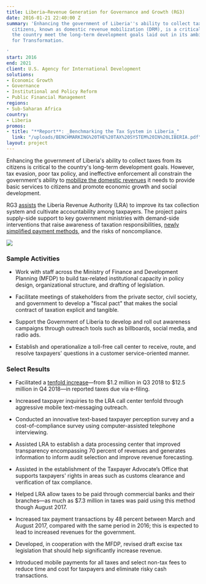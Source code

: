 ```yaml
---
title: Liberia—Revenue Generation for Governance and Growth (RG3)
date: 2016-01-21 22:40:00 Z
summary: 'Enhancing the government of Liberia''s ability to collect taxes from its
  citizens, known as domestic revenue mobilization (DRM), is a critical part of helping
  the country meet the long-term development goals laid out in its ambitious Agenda
  for Transformation.

'
start: 2016
end: 2021
client: U.S. Agency for International Development
solutions:
- Economic Growth
- Governance
- Institutional and Policy Reform
- Public Financial Management
regions:
- Sub-Saharan Africa
country:
- Liberia
promos:
- title: "**Report**: _Benchmarking the Tax System in Liberia_"
  link: "/uploads/BENCHMARKING%20THE%20TAX%20SYSTEM%20IN%20LIBERIA.pdf"
layout: project
---
```


Enhancing the government of Liberia's ability to collect taxes from its citizens is critical to the country's long-term development goals. However, tax evasion, poor tax policy, and ineffective enforcement all constrain the government's ability to [mobilize the domestic revenues](http://dai-global-developments.com/articles/big-data-and-domestic-resource-mobilization-how-donors-can-help-developing-countries-increase-revenue/?utm_source=daidotcom) it needs to provide basic services to citizens and promote economic growth and social development.

RG3 [assists](https://www.liberianobserver.com/news/usaid-liberia-rg3-project-donates-it-equipment-to-lra/) the Liberia Revenue Authority (LRA) to improve its tax collection system and cultivate accountability among taxpayers. The project pairs supply-side support to key government ministries with demand-side interventions that raise awareness of taxation responsibilities, [newly simplified payment methods](http://dai-global-developments.com/articles/liberia-launches-mobile-tax-payments-opening-doors-to-increased-revenue-for-domestic-development/), and the risks of noncompliance.

![](https://assetify-dai.com/projects/Liberia_RG3_image.jpg)

### Sample Activities

* Work with staff across the Ministry of Finance and Development Planning (MFDP) to build tax-related institutional capacity in policy design, organizational structure, and drafting of legislation.

* Facilitate meetings of stakeholders from the private sector, civil society, and government to develop a "fiscal pact" that makes the social contract of taxation explicit and tangible.

* Support the Government of Liberia to develop and roll out awareness campaigns through outreach tools such as billboards, social media, and radio ads.

* Establish and operationalize a toll-free call center to receive, route, and resolve taxpayers' questions in a customer service-oriented manner.

### Select Results

* Facilitated a [tenfold increase](https://www.dai.com/news/tenfold-increase-in-reported-tax-obligations-via-e-filing-marks-improved-transparency-governance-for-liberia)—from $1.2 million in Q3 2018 to $12.5 million in Q4 2018—in reported taxes due via e-filing.

* Increased taxpayer inquiries to the LRA call center tenfold through aggressive mobile text-messaging outreach.

* Conducted an innovative text-based taxpayer perception survey and a cost-of-compliance survey using computer-assisted telephone interviewing.

* Assisted LRA to establish a data processing center that improved transparency encompassing 70 percent of revenues and generates information to inform audit selection and improve revenue forecasting.

* Assisted in the establishment of the Taxpayer Advocate’s Office that supports taxpayers' rights in areas such as customs clearance and verification of tax compliance.

* Helped LRA allow taxes to be paid through commercial banks and their branches—as much as $7.3 million in taxes was paid using this method though August 2017.

* Increased tax payment transactions by 48 percent between March and August 2017, compared with the same period in 2016; this is expected to lead to increased revenues for the government.

* Developed, in cooperation with the MFDP, revised draft excise tax legislation that should help significantly increase revenue.

* Introduced mobile payments for all taxes and select non-tax fees to reduce time and cost for taxpayers and eliminate risky cash transactions.